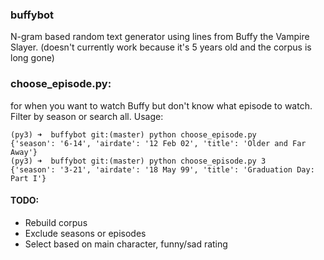 ### buffybot
N-gram based random text generator using lines from Buffy the Vampire Slayer. (doesn't currently work because it's 5 years old and the corpus is long gone)

### choose_episode.py:
for when you want to watch Buffy but don't know what episode to watch. Filter by season or search all.
Usage:
```
(py3) ➜  buffybot git:(master) python choose_episode.py
{'season': '6-14', 'airdate': '12 Feb 02', 'title': 'Older and Far Away'}
(py3) ➜  buffybot git:(master) python choose_episode.py 3
{'season': '3-21', 'airdate': '18 May 99', 'title': 'Graduation Day: Part I'}
```

#### TODO:
* Rebuild corpus
* Exclude seasons or episodes
* Select based on main character, funny/sad rating


